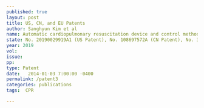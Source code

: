 ```yaml
---
published: true
layout: post
title: US, CN, and EU Patents
author: Sanghyun Kim et al
name: Automatic cardiopulmonary resuscitation device and control method therefor
state: No. 20190029919A1 (US Patent), No. 108697572A (CN Patent), No. 3409258A1 (EU Patent)
year: 2019
vol: 
issue: 
pp: 
type: Patent
date:   2014-01-03 7:00:00 -0400
permalink: /patent3
categories: publications
tags:  CPR

---
```


